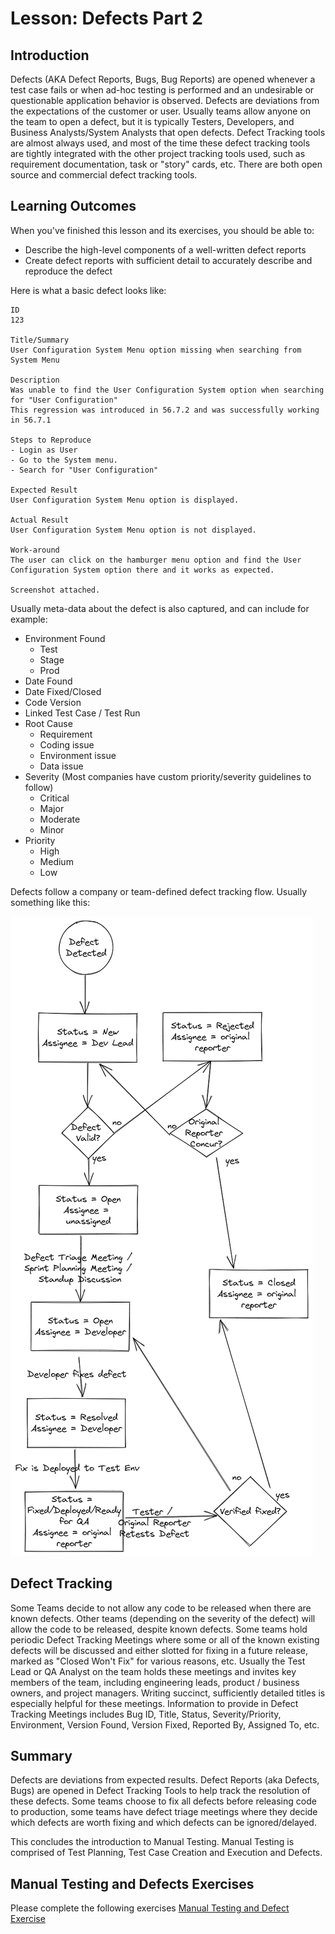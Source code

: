 # Lesson: Defects Part 2

## Introduction

Defects (AKA Defect Reports, Bugs, Bug Reports) are opened whenever a test case fails or when ad-hoc testing is performed and an undesirable or questionable application behavior is observed. Defects are deviations from the expectations of the customer or user. Usually teams allow anyone on the team to open a defect, but it is typically Testers, Developers, and Business Analysts/System Analysts that open defects. Defect Tracking tools are almost always used, and most of the time these defect tracking tools are tightly integrated with the other project tracking tools used, such as requirement documentation, task or "story" cards, etc. There are both open source and commercial defect tracking tools.

## Learning Outcomes

When you've finished this lesson and its exercises, you should be able to:
* Describe the high-level components of a well-written defect reports
* Create defect reports with sufficient detail to accurately describe and reproduce the defect

Here is what a basic defect looks like:

```
ID
123

Title/Summary 
User Configuration System Menu option missing when searching from System Menu 

Description
Was unable to find the User Configuration System option when searching for "User Configuration"
This regression was introduced in 56.7.2 and was successfully working in 56.7.1

Steps to Reproduce
- Login as User
- Go to the System menu.
- Search for "User Configuration"

Expected Result
User Configuration System Menu option is displayed.

Actual Result
User Configuration System Menu option is not displayed.

Work-around
The user can click on the hamburger menu option and find the User Configuration System option there and it works as expected. 

Screenshot attached.
```

Usually meta-data about the defect is also captured, and can include for example:
- Environment Found
    - Test
    - Stage
    - Prod
- Date Found
- Date Fixed/Closed
- Code Version
- Linked Test Case / Test Run
- Root Cause
    - Requirement
    - Coding issue
    - Environment issue
    - Data issue
- Severity (Most companies have custom priority/severity guidelines to follow)
    - Critical
    - Major
    - Moderate
    - Minor
- Priority
    - High
    - Medium
    - Low

Defects follow a company or team-defined defect tracking flow. Usually something like this:

![Defect Flow](../assets/defect_flow.png)

## Defect Tracking

Some Teams decide to not allow any code to be released when there are known defects. Other teams (depending on the severity of the defect) will allow the code to be released, despite known defects. Some teams hold periodic Defect Tracking Meetings where some or all of the known existing defects will be discussed and either slotted for fixing in a future release, marked as "Closed Won't Fix" for various reasons, etc. Usually the Test Lead or QA Analyst on the team holds these meetings and invites key members of the team, including engineering leads, product / business owners, and project managers. Writing succinct, sufficiently detailed titles is especially helpful for these meetings. Information to provide in Defect Tracking Meetings includes Bug ID, Title, Status, Severity/Priority, Environment, Version Found, Version Fixed, Reported By, Assigned To, etc.

## Summary

Defects are deviations from expected results. Defect Reports (aka Defects, Bugs) are opened in Defect Tracking Tools to help track the resolution of these defects. Some teams choose to fix all defects before releasing code to production, some teams have defect triage meetings where they decide which defects are worth fixing and which defects can be ignored/delayed.

This concludes the introduction to Manual Testing. Manual Testing is comprised of Test Planning, Test Case Creation and Execution and Defects. 

## Manual Testing and Defects Exercises

Please complete the following exercises
[Manual Testing and Defect Exercise](../exercises/M15-exercise-manual-testing.md)
